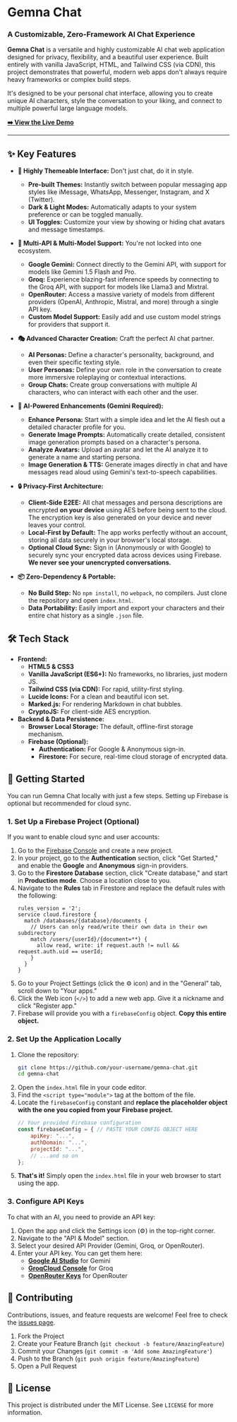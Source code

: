 # Gemna Chat

### A Customizable, Zero-Framework AI Chat Experience



**Gemna Chat** is a versatile and highly customizable AI chat web application designed for privacy, flexibility, and a beautiful user experience. Built entirely with vanilla JavaScript, HTML, and Tailwind CSS (via CDN), this project demonstrates that powerful, modern web apps don't always require heavy frameworks or complex build steps.

It's designed to be your personal chat interface, allowing you to create unique AI characters, style the conversation to your liking, and connect to multiple powerful large language models.

[**➡️ View the Live Demo**](https://exanx.github.io/gemna/) 

---

## ✨ Key Features

*   **🎨 Highly Themeable Interface:** Don't just chat, do it in style.
    *   **Pre-built Themes:** Instantly switch between popular messaging app styles like iMessage, WhatsApp, Messenger, Instagram, and X (Twitter).
    *   **Dark & Light Modes:** Automatically adapts to your system preference or can be toggled manually.
    *   **UI Toggles:** Customize your view by showing or hiding chat avatars and message timestamps.

*   **🤖 Multi-API & Multi-Model Support:** You're not locked into one ecosystem.
    *   **Google Gemini:** Connect directly to the Gemini API, with support for models like Gemini 1.5 Flash and Pro.
    *   **Groq:** Experience blazing-fast inference speeds by connecting to the Groq API, with support for models like Llama3 and Mixtral.
    *   **OpenRouter:** Access a massive variety of models from different providers (OpenAI, Anthropic, Mistral, and more) through a single API key.
    *   **Custom Model Support:** Easily add and use custom model strings for providers that support it.

*   **🎭 Advanced Character Creation:** Craft the perfect AI chat partner.
    *   **AI Personas:** Define a character's personality, background, and even their specific texting style.
    *   **User Personas:** Define your own role in the conversation to create more immersive roleplaying or contextual interactions.
    *   **Group Chats:** Create group conversations with multiple AI characters, who can interact with each other and the user.

*   **🚀 AI-Powered Enhancements (Gemini Required):**
    *   **Enhance Persona:** Start with a simple idea and let the AI flesh out a detailed character profile for you.
    *   **Generate Image Prompts:** Automatically create detailed, consistent image generation prompts based on a character's persona.
    *   **Analyze Avatars:** Upload an avatar and let the AI analyze it to generate a name and starting persona.
    *   **Image Generation & TTS:** Generate images directly in chat and have messages read aloud using Gemini's text-to-speech capabilities.

*   **🔒 Privacy-First Architecture:**
    *   **Client-Side E2EE:** All chat messages and persona descriptions are encrypted **on your device** using AES before being sent to the cloud. The encryption key is also generated on your device and never leaves your control.
    *   **Local-First by Default:** The app works perfectly without an account, storing all data securely in your browser's local storage.
    *   **Optional Cloud Sync:** Sign in (Anonymously or with Google) to securely sync your encrypted data across devices using Firebase. **We never see your unencrypted conversations.**

*   **📦 Zero-Dependency & Portable:**
    *   **No Build Step:** No `npm install`, no `webpack`, no compilers. Just clone the repository and open `index.html`.
    *   **Data Portability:** Easily import and export your characters and their entire chat history as a single `.json` file.

## 🛠️ Tech Stack

*   **Frontend:**
    *   **HTML5 & CSS3**
    *   **Vanilla JavaScript (ES6+):** No frameworks, no libraries, just modern JS.
    *   **Tailwind CSS (via CDN):** For rapid, utility-first styling.
    *   **Lucide Icons:** For a clean and beautiful icon set.
    *   **Marked.js:** For rendering Markdown in chat bubbles.
    *   **CryptoJS:** For client-side AES encryption.
*   **Backend & Data Persistence:**
    *   **Browser Local Storage:** The default, offline-first storage mechanism.
    *   **Firebase (Optional):**
        *   **Authentication:** For Google & Anonymous sign-in.
        *   **Firestore:** For secure, real-time cloud storage of encrypted data.

## 🚀 Getting Started

You can run Gemna Chat locally with just a few steps. Setting up Firebase is optional but recommended for cloud sync.

### 1. Set Up a Firebase Project (Optional)

If you want to enable cloud sync and user accounts:

1.  Go to the [Firebase Console](https://console.firebase.google.com/) and create a new project.
2.  In your project, go to the **Authentication** section, click "Get Started," and enable the **Google** and **Anonymous** sign-in providers.
3.  Go to the **Firestore Database** section, click "Create database," and start in **Production mode**. Choose a location close to you.
4.  Navigate to the **Rules** tab in Firestore and replace the default rules with the following:
    ```
    rules_version = '2';
    service cloud.firestore {
      match /databases/{database}/documents {
        // Users can only read/write their own data in their own subdirectory
        match /users/{userId}/{document=**} {
          allow read, write: if request.auth != null && request.auth.uid == userId;
        }
      }
    }
    ```
5.  Go to your Project Settings (click the ⚙️ icon) and in the "General" tab, scroll down to "Your apps."
6.  Click the Web icon (`</>`) to add a new web app. Give it a nickname and click "Register app."
7.  Firebase will provide you with a `firebaseConfig` object. **Copy this entire object.**

### 2. Set Up the Application Locally

1.  Clone the repository:
    ```bash
    git clone https://github.com/your-username/gemna-chat.git
    cd gemna-chat
    ```
2.  Open the `index.html` file in your code editor.
3.  Find the `<script type="module">` tag at the bottom of the file.
4.  Locate the `firebaseConfig` constant and **replace the placeholder object with the one you copied from your Firebase project.**
    ```javascript
    // Your provided Firebase configuration
    const firebaseConfig = { // PASTE YOUR CONFIG OBJECT HERE
        apiKey: "...",
        authDomain: "...",
        projectId: "...",
        // ...and so on
    };
    ```
5.  **That's it!** Simply open the `index.html` file in your web browser to start using the app.

### 3. Configure API Keys

To chat with an AI, you need to provide an API key:

1.  Open the app and click the Settings icon (⚙️) in the top-right corner.
2.  Navigate to the "API & Model" section.
3.  Select your desired API Provider (Gemini, Groq, or OpenRouter).
4.  Enter your API key. You can get them here:
    *   [**Google AI Studio**](https://aistudio.google.com/app/apikey) for Gemini
    *   [**GroqCloud Console**](https://console.groq.com/keys) for Groq
    *   [**OpenRouter Keys**](https://openrouter.ai/keys) for OpenRouter

## 🤝 Contributing

Contributions, issues, and feature requests are welcome! Feel free to check the [issues page](https://github.com/your-username/gemna-chat/issues).

1.  Fork the Project
2.  Create your Feature Branch (`git checkout -b feature/AmazingFeature`)
3.  Commit your Changes (`git commit -m 'Add some AmazingFeature'`)
4.  Push to the Branch (`git push origin feature/AmazingFeature`)
5.  Open a Pull Request

## 📄 License

This project is distributed under the MIT License. See `LICENSE` for more information.
